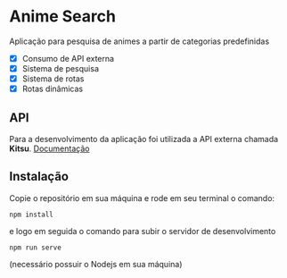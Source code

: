 # Anime Search

Aplicação para pesquisa de animes a partir de categorias predefinidas

- [X] Consumo de API externa
- [X] Sistema de pesquisa
- [X] Sistema de rotas
- [X] Rotas dinâmicas

## API 

Para a desenvolvimento da aplicação foi utilizada a API externa chamada <b>Kitsu</b>.
[Documentação](https://kitsu.docs.apiary.io/)

## Instalação

Copie o repositório em sua máquina e rode em seu terminal o comando:
```
npm install
```

e logo em seguida o comando para subir o servidor de desenvolvimento
```
npm run serve
```
(necessário possuir o Nodejs em sua máquina)
